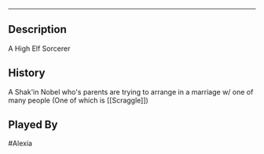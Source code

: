 --------------------------------------------------------------------------------
## Description
A High Elf Sorcerer
## History
A Shak'in Nobel who's parents are trying to arrange in a marriage w/ one of many people (One of which is [[Scraggle]])

## Played By
#Alexia